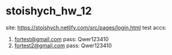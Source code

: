 # stoishych_hw_12

site: https://stoishych.netlify.com/src/pages/login.html
test accs: 
1. fortest@gmail.com
pass: Qwer123410
2. fortest2@gmail.com
pass: Qwer123410
